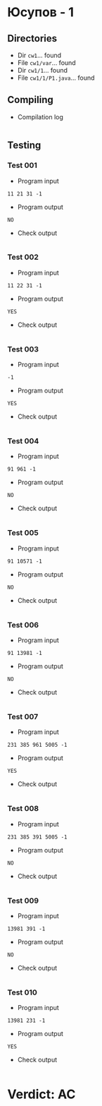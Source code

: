 # Юсупов - 1
## Directories
- Dir `cw1`... found
- File `cw1/var`... found
- Dir `cw1/1`... found
- File `cw1/1/P1.java`... found
## Compiling
- Compilation log
```

```
## Testing
### Test 001
- Program input
```
11 21 31 -1

```
- Program output
```
NO

```
- Check output
```

```
### Test 002
- Program input
```
11 22 31 -1

```
- Program output
```
YES

```
- Check output
```

```
### Test 003
- Program input
```
-1

```
- Program output
```
YES

```
- Check output
```

```
### Test 004
- Program input
```
91 961 -1

```
- Program output
```
NO

```
- Check output
```

```
### Test 005
- Program input
```
91 10571 -1

```
- Program output
```
NO

```
- Check output
```

```
### Test 006
- Program input
```
91 13981 -1

```
- Program output
```
NO

```
- Check output
```

```
### Test 007
- Program input
```
231 385 961 5005 -1

```
- Program output
```
YES

```
- Check output
```

```
### Test 008
- Program input
```
231 385 391 5005 -1

```
- Program output
```
NO

```
- Check output
```

```
### Test 009
- Program input
```
13981 391 -1

```
- Program output
```
NO

```
- Check output
```

```
### Test 010
- Program input
```
13981 231 -1

```
- Program output
```
YES

```
- Check output
```

```
# Verdict: AC

